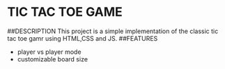 # TIC TAC TOE GAME
##DESCRIPTION
This project is a simple implementation of the classic tic tac toe gamr using HTML,CSS and JS.
##FEATURES
- player vs player mode
- customizable board size
